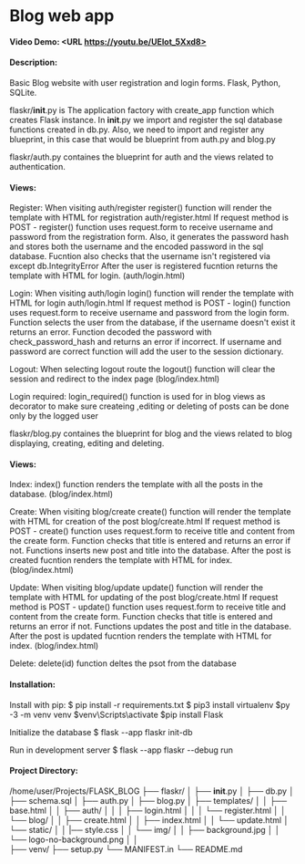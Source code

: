 # Blog web app
#### Video Demo:  <URL https://youtu.be/UEIot_5Xxd8>
#### Description:
Basic Blog website with user registration and login forms.
Flask, Python, SQLite.

flaskr/__init__.py is The application factory with create_app function which creates Flask instance.
In __init__.py we import and register the sql database functions created in db.py. 
Also, we need to import and register any blueprint, in this case that would be blueprint from
auth.py and blog.py

flaskr/auth.py containes the blueprint for auth and the views related to authentication.
#### Views:
Register:
When visiting auth/register register() function will render the template with HTML for registration auth/register.html
If request method is POST -
register() function uses request.form to receive username and password from the registration form.
Also, it generates the password hash and stores both the username and the encoded password in the sql database.
Fucntion also checks that the username isn't registered via except db.IntegrityError
After the user is registered fucntion returns the template with HTML for login. (auth/login.html)

Login:
When visiting auth/login login() function will render the template with HTML for login auth/login.html
If request method is POST -
login() function uses request.form to receive username and password from the login form.
Function selects the user from the database, if the username doesn't exist it returns an error.
Function decoded the password with check_password_hash and returns an error if incorrect.
If username and password are correct function will add the user to the session dictionary.

Logout:
When selecting logout route the logout() function will clear the session and redirect to the index page (blog/index.html)

Login required:
login_required() function is used for in blog views as decorator to make sure createing ,editing or deleting of posts
can be done only by the logged user


flaskr/blog.py containes the blueprint for blog and the views related to blog displaying, creating, editing and deleting.
#### Views:
Index:
index() function renders the template with all the posts in the database. (blog/index.html)

Create:
When visiting blog/create create() function will render the template with HTML for creation of the post blog/create.html
If request method is POST -
create() function uses request.form to receive title and content from the create form.
Function checks that title is entered and returns an error if not. Functions inserts new post and title into the database.
After the post is created fucntion renders the template with HTML for index. (blog/index.html)

Update:
When visiting blog/update update() function will render the template with HTML for updating of the post blog/create.html
If request method is POST -
update() function uses request.form to receive title and content from the create form.
Function checks that title is entered and returns an error if not. Functions updates the post and title in the database.
After the post is updated fucntion renders the template with HTML for index. (blog/index.html)

Delete:
delete(id) function deltes the psot from the database

#### Installation:
Install with pip:
$ pip install -r requirements.txt
$ pip3 install virtualenv
$py -3 -m venv venv
$venv\Scripts\activate
$pip install Flask

Initialize the database
$ flask --app flaskr init-db

Run in development server
$ flask --app flaskr --debug run

#### Project Directory:
/home/user/Projects/FLASK_BLOG
├── flaskr/
│   ├── __init__.py
│   ├── db.py
│   ├── schema.sql
│   ├── auth.py
│   ├── blog.py
│   ├── templates/
│   │   ├── base.html
│   │   ├── auth/
│   │   │   ├── login.html
│   │   │   └── register.html
│   │   └── blog/
│   │       ├── create.html
│   │       ├── index.html
│   │       └── update.html
│   └── static/
│   │    |── style.css
│   │    └── img/
│   │         ├── background.jpg
│   │         └── logo-no-background.png
│   │       
├── venv/
├── setup.py
└── MANIFEST.in
└── README.md